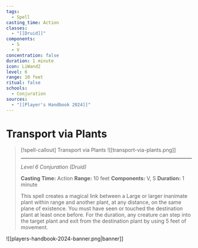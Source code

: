 ```yaml
---
tags:
  - Spell
casting_time: Action
classes:
  - "[[Druid]]"
components:
  - S
  - V
concentration: false
duration: 1 minute
icon: LiWand2
level: 6
range: 10 feet
ritual: false
schools:
  - Conjuration
sources:
  - "[[Player's Handbook 2024]]"
---
```


# Transport via Plants

>[!spell-callout] Transport via Plants
>![[transport-via-plants.png]]
>
>---
>_Level 6 Conjuration (Druid)_
>
>**Casting Time:** Action
>**Range:** 10 feet
>**Components:** V, S
>**Duration:** 1 minute
>
>This spell creates a magical link between a Large or larger inanimate plant within range and another plant, at any distance, on the same plane of existence. You must have seen or touched the destination plant at least once before. For the duration, any creature can step into the target plant and exit from the destination plant by using 5 feet of movement.


![[players-handbook-2024-banner.png|banner]]
